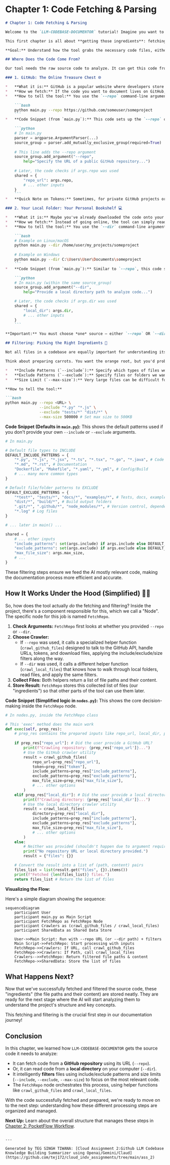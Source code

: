 # Chapter 1: Code Fetching & Parsing

```markdown
# Chapter 1: Code Fetching & Parsing

Welcome to the `LLM-CODEBASE-DOCUMENTOR` tutorial! Imagine you want to write a cookbook about a complex dish. What's the very first thing you need? The ingredients! In our case, the "dish" is understanding a software project, and the "ingredients" are its source code files.

This first chapter is all about **getting those ingredients**: fetching the source code and doing some initial preparation (parsing/filtering).

**Goal:** Understand how the tool grabs the necessary code files, either from the internet (GitHub) or from your own computer, and filters them to keep only what's needed.

## Where Does the Code Come From?

Our tool needs the raw source code to analyze. It can get this code from two main places:

### 1. GitHub: The Online Treasure Chest 🌐

*   **What it is:** GitHub is a popular website where developers store and share their code publicly (or privately). Think of it like a huge online library for software projects.
*   **How we fetch:** If the code you want to document lives on GitHub, you can tell our tool its web address (URL). The tool then uses GitHub's official way of talking to computers (the GitHub API) to download the code files. It's like asking the librarian nicely for specific books.
*   **How to tell the tool:** You use the `--repo` command-line argument followed by the GitHub URL.

    ```bash
    python main.py --repo https://github.com/someuser/someproject
    ```
*   **Code Snippet (from `main.py`):** This code sets up the `--repo` option when you run the script.

    ```python
    # In main.py
    parser = argparse.ArgumentParser(...)
    source_group = parser.add_mutually_exclusive_group(required=True)
    
    # This line adds the --repo argument
    source_group.add_argument("--repo", 
        help="Specify the URL of a public GitHub repository...") 
        
    # Later, the code checks if args.repo was used
    shared = {
        "repo_url": args.repo,
        # ... other inputs
    }
    ```
*   **Quick Note on Tokens:** Sometimes, for private GitHub projects or to avoid download limits, you might need a special password called a GitHub Token (`--token` argument or `GITHUB_TOKEN` environment variable). We'll touch more on configuration later!

### 2. Your Local Folder: Your Personal Bookshelf 💻

*   **What it is:** Maybe you've already downloaded the code onto your computer, or it's a project you're working on locally. It lives in a folder (directory) on your machine.
*   **How we fetch:** Instead of going online, the tool can simply read the files directly from the folder you specify. It's like grabbing books directly off your own shelf.
*   **How to tell the tool:** You use the `--dir` command-line argument followed by the path to the folder on your computer.

    ```bash
    # Example on Linux/macOS
    python main.py --dir /home/user/my_projects/someproject
    
    # Example on Windows
    python main.py --dir C:\Users\User\Documents\someproject
    ```
*   **Code Snippet (from `main.py`):** Similar to `--repo`, this code sets up the `--dir` option.

    ```python
    # In main.py (within the same source_group)
    source_group.add_argument("--dir", 
        help="Provide a local directory path to analyze code...")

    # Later, the code checks if args.dir was used
    shared = {
        "local_dir": args.dir,
        # ... other inputs
    }
    ```

**Important:** You must choose *one* source – either `--repo` OR `--dir`. You can't use both at the same time!

## Filtering: Picking the Right Ingredients 🥕

Not all files in a codebase are equally important for understanding its core logic. Some are test files, documentation, configuration files, temporary build files, or just *huge* data files. Analyzing everything would be slow and might confuse the AI later.

Think about preparing carrots. You want the orange root, but you'd probably discard the leafy green tops. We do something similar with code:

*   **Include Patterns (`--include`):** Specify which types of files we *want* to keep. Patterns like `*.py` mean "keep all files ending in `.py`". If you don't specify any, the tool uses a helpful list of common code file types.
*   **Exclude Patterns (`--exclude`):** Specify files or folders we want to *ignore*. Patterns like `tests/*` mean "ignore everything inside any folder named `tests`". Again, there's a default list to ignore common clutter like test folders, build outputs, and Git files.
*   **Size Limit (`--max-size`):** Very large files can be difficult for the AI to process effectively. We set a maximum file size (default is about 300KB) and skip anything bigger.

**How to tell the tool:**

```bash
python main.py --repo <URL> \
               --include "*.py" "*.js" \
               --exclude "tests/*" "dist/*" \
               --max-size 500000 # Set max size to 500KB
```

**Code Snippet (Defaults in `main.py`):** This shows the default patterns used if you don't provide your own `--include` or `--exclude` arguments.

```python
# In main.py

# Default file types to INCLUDE
DEFAULT_INCLUDE_PATTERNS = {
    "*.py", "*.js", "*.jsx", "*.ts", "*.tsx", "*.go", "*.java", # Code files
    "*.md", "*.rst", # Documentation
    "Dockerfile", "Makefile", "*.yaml", "*.yml", # Config/Build
    # ... many more common types
}

# Default file/folder patterns to EXCLUDE
DEFAULT_EXCLUDE_PATTERNS = {
    "*test*", "tests/*", "docs/*", "examples/*", # Tests, docs, examples
    "dist/*", "build/*", # Build output folders
    ".git/*", ".github/*", "node_modules/*", # Version control, dependencies
    "*.log" # Log files
}

# ... later in main() ...

shared = {
    # ... other inputs
    "include_patterns": set(args.include) if args.include else DEFAULT_INCLUDE_PATTERNS,
    "exclude_patterns": set(args.exclude) if args.exclude else DEFAULT_EXCLUDE_PATTERNS,
    "max_file_size": args.max_size,
    # ...
}
```
These filtering steps ensure we feed the AI mostly relevant code, making the documentation process more efficient and accurate.

## How It Works Under the Hood (Simplified) 🕵️‍♀️

So, how does the tool actually *do* the fetching and filtering? Inside the project, there's a component responsible for this, which we call a "Node". The specific node for this job is named `FetchRepo`.

1.  **Check Arguments:** `FetchRepo` first looks at whether you provided `--repo` or `--dir`.
2.  **Choose Crawler:**
    *   If `--repo` was used, it calls a specialized helper function (`crawl_github_files`) designed to talk to the GitHub API, handle URLs, tokens, and download files, applying the include/exclude/size filters along the way.
    *   If `--dir` was used, it calls a different helper function (`crawl_local_files`) that knows how to walk through local folders, read files, and apply the same filters.
3.  **Collect Files:** Both helpers return a list of file paths and their content.
4.  **Store Result:** `FetchRepo` stores this collected list of files (our "ingredients") so that other parts of the tool can use them later.

**Code Snippet (Simplified logic in `nodes.py`):** This shows the core decision-making inside the `FetchRepo` node.

```python
# In nodes.py, inside the FetchRepo class

# This 'exec' method does the main work
def exec(self, prep_res): 
    # prep_res contains the prepared inputs like repo_url, local_dir, patterns etc.
    
    if prep_res["repo_url"]: # Did the user provide a GitHub URL?
        print(f"Crawling repository: {prep_res['repo_url']}...")
        # Use the GitHub crawler utility
        result = crawl_github_files( 
            repo_url=prep_res["repo_url"],
            token=prep_res["token"],
            include_patterns=prep_res["include_patterns"],
            exclude_patterns=prep_res["exclude_patterns"],
            max_file_size=prep_res["max_file_size"],
            # ... other options
        )
    elif prep_res["local_dir"]: # Did the user provide a local directory?
        print(f"Crawling directory: {prep_res['local_dir']}...")
        # Use the local directory crawler utility
        result = crawl_local_files(
            directory=prep_res["local_dir"],
            include_patterns=prep_res["include_patterns"],
            exclude_patterns=prep_res["exclude_patterns"],
            max_file_size=prep_res["max_file_size"],
            # ... other options
        )
    else:
        # Neither was provided (shouldn't happen due to argument requirement)
        print("No repository URL or local directory provided.")
        result = {"files": {}}

    # Convert the result into a list of (path, content) pairs
    files_list = list(result.get("files", {}).items())
    print(f"Fetched {len(files_list)} files.")
    return files_list # Return the list of files
```

**Visualizing the Flow:**

Here's a simple diagram showing the sequence:

```mermaid
sequenceDiagram
    participant User
    participant main.py as Main Script
    participant FetchRepo as FetchRepo Node
    participant Crawlers as (crawl_github_files / crawl_local_files)
    participant SharedData as Shared Data Store

    User->>Main Script: Run with --repo URL (or --dir path) + filters
    Main Script->>FetchRepo: Start processing with inputs
    FetchRepo->>Crawlers: If URL, call crawl_github_files
    FetchRepo->>Crawlers: If Path, call crawl_local_files
    Crawlers-->>FetchRepo: Return filtered file paths & content
    FetchRepo->>SharedData: Store the list of files
```

## What Happens Next?

Now that we've successfully fetched and filtered the source code, these "ingredients" (the file paths and their content) are stored neatly. They are ready for the next stage where the AI will start analyzing them to understand the project's structure and key concepts.

This fetching and filtering is the crucial first step in our documentation journey!

## Conclusion

In this chapter, we learned how `LLM-CODEBASE-DOCUMENTOR` gets the source code it needs to analyze:

*   It can fetch code from a **GitHub repository** using its URL (`--repo`).
*   Or, it can read code from a **local directory** on your computer (`--dir`).
*   It intelligently **filters** files using include/exclude patterns and size limits (`--include`, `--exclude`, `--max-size`) to focus on the most relevant code.
*   The `FetchRepo` node orchestrates this process, using helper functions like `crawl_github_files` and `crawl_local_files`.

With the code successfully fetched and prepared, we're ready to move on to the next step: understanding how these different processing steps are organized and managed.

**Next Up:** Learn about the overall structure that manages these steps in [Chapter 2: PocketFlow Workflow](02_pocketflow_workflow.md).
```

---

Generated by TEG SINGH TIWANA: [Cloud Assignment 2:Github LLM Codebase Knowledge Building Summarizer using Openai/Gemini/Claud](https://github.com/tej172/cloud_indv_assignments/tree/main/ass_2)